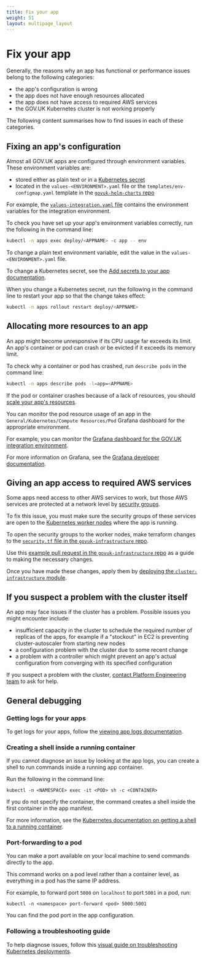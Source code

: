 ```yaml
---
title: Fix your app
weight: 51
layout: multipage_layout
---
```


# Fix your app

Generally, the reasons why an app has functional or performance issues belong to the following categories:

- the app's configuration is wrong
- the app does not have enough resources allocated
- the app does not have access to required AWS services
- the GOV.UK Kubernetes cluster is not working properly

The following content summarises how to find issues in each of these categories.

## Fixing an app's configuration

Almost all GOV.UK apps are configured through environment variables. These environment variables are:

- stored either as plain text or in a [Kubernetes secret](https://kubernetes.io/docs/concepts/configuration/secret/)
- located in the `values-<ENVIRONMENT>.yaml` file or the `templates/env-configmap.yaml` template in the [`govuk-helm-charts` repo](https://github.com/alphagov/govuk-helm-charts)

For example, the [`values-integration.yaml` file](https://github.com/alphagov/govuk-helm-charts/blob/main/charts/app-config/values-integration.yaml) contains the environment variables for the integration environment.

To check you have set up your app's environment variables correctly, run the following in the command line:

```sh
kubectl -n apps exec deploy/<APPNAME> -c app -- env
```

To change a plain text environment variable, edit the value in the `values-<ENVIRONMENT>.yaml` file.

To change a Kubernetes secret, see the [Add secrets to your app documentation](/manage-app/manage-secrets).

When you change a Kubernetes secret, run the following in the command line to restart your app so that the change takes effect:

```sh
kubectl -n apps rollout restart deploy/<APPNAME>
```

## Allocating more resources to an app

An app might become unresponsive if its CPU usage far exceeds its limit. An app's container or pod can crash or be evicted if it exceeds its memory limit.

To check why a container or pod has crashed, run `describe pods` in the command line:

```sh
kubectl -n apps describe pods -l=app=<APPNAME>
```

If the pod or container crashes because of a lack of resources, you should [scale your app's resources](/manage-app/scale-app/).

You can monitor the pod resource usage of an app in the `General/Kubernetes/Compute Resources/Pod` Grafana dashboard for the appropriate environment.

For example, you can monitor the [Grafana dashboard for the GOV.UK integration environment](https://grafana.eks.integration.govuk.digital/).

For more information on Grafana, see the [Grafana developer documentation](https://docs.publishing.service.gov.uk/manual/grafana.html).

## Giving an app access to required AWS services

Some apps need access to other AWS services to work, but those AWS services are protected at a network level by [security groups](https://docs.aws.amazon.com/vpc/latest/userguide/VPC_SecurityGroups.html).

To fix this issue, you must make sure the security groups of these services are open to the [Kubernetes worker nodes](https://kubernetes.io/docs/concepts/architecture/nodes/) where the app is running.

To open the security groups to the worker nodes, make terraform changes to the [`security.tf` file in the `govuk-infrastructure` repo](https://github.com/alphagov/govuk-infrastructure/blob/main/terraform/deployments/govuk-publishing-infrastructure/security.tf).

Use this [example pull request in the `govuk-infrastructure` repo](https://github.com/alphagov/govuk-infrastructure/pull/584/files) as a guide to making the necessary changes.

Once you have made these changes, apply them by [deploying the `cluster-infrastructure` module](/manage-app/create-new-env/#2-deploy-the-cluster-infrastructure-module).

## If you suspect a problem with the cluster itself

An app may face issues if the cluster has a problem. Possible issues you might encounter include:

- insufficient capacity in the cluster to schedule the required number of replicas of the apps, for example if a "stockout" in EC2 is preventing cluster-autoscaler from starting new nodes
- a configuration problem with the cluster due to some recent change
- a problem with a controller which might prevent an app's actual configuration from converging with its specified configuration

If you suspect a problem with the cluster, [contact Platform Engineering team](/contact-platform-engineering-team.html) to ask for help.

## General debugging

### Getting logs for your apps

To get logs for your apps, follow the [viewing app logs documentation](/manage-app/get-app-info/#view-app-logs).

### Creating a shell inside a running container

If you cannot diagnose an issue by looking at the app logs, you can create a shell to run commands inside a running app container.

Run the following in the command line:

```
kubectl -n <NAMESPACE> exec -it <POD> sh -c <CONTAINER>
```

If you do not specify the container, the command creates a shell inside the first container in the app manifest.

For more information, see the [Kubernetes documentation on getting a shell to a running container](https://kubernetes.io/docs/tasks/debug-application-cluster/get-shell-running-container/).

### Port-forwarding to a pod

You can make a port available on your local machine to send commands directly to the app.

This command works on a pod level rather than a container level, as everything in a pod has the same IP address.

For example, to forward port `5000` on `localhost` to port `5001` in a pod, run:

```
kubectl -n <namespace> port-forward <pod> 5000:5001
```

You can find the pod port in the app configuration.

### Following a troubleshooting guide

To help diagnose issues, follow this [visual guide on troubleshooting Kubernetes deployments](https://learnk8s.io/troubleshooting-deployments).
